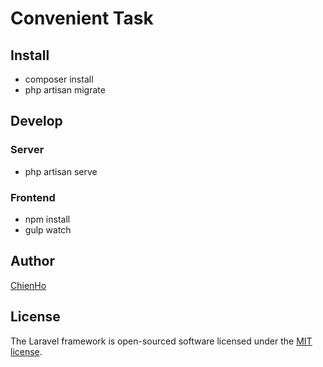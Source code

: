 # Convenient Task

## Install

- composer install
- php artisan migrate 

## Develop

### Server

- php artisan serve

### Frontend

- npm install
- gulp watch

## Author

[ChienHo](https://github.com/picone)

## License

The Laravel framework is open-sourced software licensed under the [MIT license](http://opensource.org/licenses/MIT).

